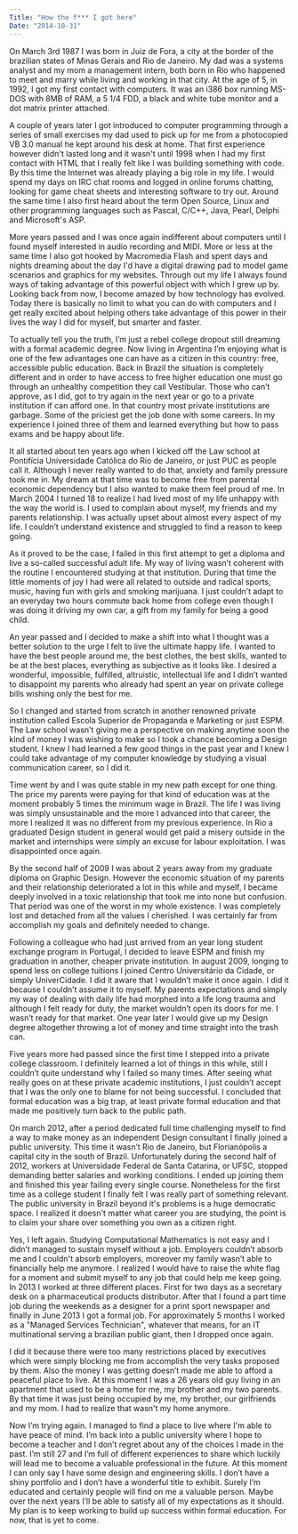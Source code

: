 ```yaml
---
Title: "How the f*** I got here"
Date: "2014-10-31"
---
```


On March 3rd 1987 I was born in Juiz de Fora, a city at the border of the brazilian states of Minas Gerais and Rio de Janeiro. My dad was a systems analyst and my mom a management intern, both born in Rio who happened to meet and marry while living and working in that city. At the age of 5, in 1992, I got my first contact with computers. It was an i386 box running MS-DOS with 8MB of RAM, a 5 1/4 FDD, a black and white tube monitor and a dot matrix printer attached.

A couple of years later I got introduced to computer programming through a series of small exercises my dad used to pick up for me from a photocopied VB 3.0 manual he kept around his desk at home. That first experience however didn't lasted long and it wasn't until 1998 when I had my first contact with HTML that I really felt like I was building something with code. By this time the Internet was already playing a big role in my life. I would spend my days on IRC chat rooms and logged in online forums chatting, looking for game cheat sheets and interesting software to try out. Around the same time I also first heard about the term Open Source, Linux and other programming languages such as Pascal, C/C++, Java, Pearl, Delphi and Microsoft's ASP.

More years passed and I was once again indifferent about computers until I found myself interested in audio recording and MIDI. More or less at the same time I also got hooked by Macromedia Flash and spent days and nights dreaming about the day I'd have a digital drawing pad to model game scenarios and graphics for my websites. Through out my life I always found ways of taking advantage of this powerful object with which I grew up by. Looking back from now, I become amazed by how technology has evolved. Today there is basically no limit to what you can do with computers and I get really excited about helping others take advantage of this power in their lives the way I did for myself, but smarter and faster.

To actually tell you the truth, I’m just a rebel college dropout still dreaming with a formal academic degree. Now living in Argentina I’m enjoying what is one of the few advantages one can have as a citizen in this country: free, accessible public education. Back in Brazil the situation is completely different and in order to have access to free higher education one must go through an unhealthy competition they call Vestibular. Those who can’t approve, as I did, got to try again in the next year or go to a private institution if can afford one. In that country most private institutions are garbage. Some of the priciest get the job done with some careers. In my experience I joined three of them and learned everything but how to pass exams and be happy about life.

It all started about ten years ago when I kicked off the Law school at Pontifícia Universidade Católica do Rio de Janeiro, or just PUC as people call it. Although I never really wanted to do that, anxiety and family pressure took me in. My dream at that time was to become free from parental economic dependency but I also wanted to make them feel proud of me. In March 2004 I turned 18 to realize I had lived most of my life unhappy with the way the world is. I used to complain about myself, my friends and my parents relationship. I was actually upset about almost every aspect of my life. I couldn’t understand existence and struggled to find a reason to keep going.

As it proved to be the case, I failed in this first attempt to get a diploma and live a so-called successful adult life. My way of living wasn’t coherent with the routine I encountered studying at that institution. During that time the little moments of joy I had were all related to outside and radical sports, music, having fun with girls and smoking marijuana. I just couldn’t adapt to an everyday two hours commute back home from college even though I was doing it driving my own car, a gift from my family for being a good child.

An year passed and I decided to make a shift into what I thought was a better solution to the urge I felt to live the ultimate happy life. I wanted to have the best people around me, the best clothes, the best skills, wanted to be at the best places, everything as subjective as it looks like. I desired a wonderful, impossible, fulfilled, altruistic, intellectual life and I didn’t wanted to disappoint my parents who already had spent an year on private college bills wishing only the best for me.

So I changed and started from scratch in another renowned private institution called Escola Superior de Propaganda e Marketing or just ESPM. The Law school wasn’t giving me a perspective on making anytime soon the kind of money I was wishing to make so I took a chance becoming a Design student. I knew I had learned a few good things in the past year and I knew I could take advantage of my computer knowledge by studying a visual communication career, so I did it.

Time went by and I was quite stable in my new path except for one thing. The price my parents were paying for that kind of education was at the moment probably 5 times the minimum wage in Brazil. The life I was living was simply unsustainable and the more I advanced into that career, the more I realized it was no different from my previous experience. In Rio a graduated Design student in general would get paid a misery outside in the market and internships were simply an excuse for labour exploitation. I was disappointed once again.

By the second half of 2009 I was about 2 years away from my graduate diploma on Graphic Design. However the economic situation of my parents and their relationship deteriorated a lot in this while and myself, I became deeply involved in a toxic relationship that took me into none but confusion. That period was one of the worst in my whole existence. I was completely lost and detached from all the values I cherished. I was certainly far from accomplish my goals and definitely needed to change.

Following a colleague who had just arrived from an year long student exchange program in Portugal, I decided to leave ESPM and finish my graduation in another, cheaper private institution. In august 2009, longing to spend less on college tuitions I joined Centro Universitário da Cidade, or simply UniverCidade. I did it aware that I wouldn’t make it once again. I did it because I couldn’t assume it to myself. My parents expectations and simply my way of dealing with daily life had morphed into a life long trauma and although I felt ready for duty, the market wouldn’t open its doors for me. I wasn’t ready for that market. One year later I would give up my Design degree altogether throwing a lot of money and time straight into the trash can.

Five years more had passed since the first time I stepped into a private college classroom. I definitely learned a lot of things in this while, still I couldn’t quite understand why I failed so many times. After seeing what really goes on at these private academic institutions, I just couldn’t accept that I was the only one to blame for not being successful. I concluded that formal education was a big trap, at least private formal education and that made me positively turn back to the public path.

On march 2012, after a period dedicated full time challenging myself to find a way to make money as an independent Design consultant I finally joined a public university. This time it wasn’t Rio de Janeiro, but Florianópolis a capital city in the south of Brazil. Unfortunately during the second half of 2012, workers at Universidade Federal de Santa Catarina, or UFSC, stopped demanding better salaries and working conditions. I ended up joining them and finished this year failing every single course. Nonetheless for the first time as a college student I finally felt I was really part of something relevant. The public university in Brazil beyond it's problems is a huge democratic space. I realized it doesn't matter what career you are studying, the point is to claim your share over something you own as a citizen right.

Yes, I left again. Studying Computational Mathematics is not easy and I didn’t managed to sustain myself without a job. Employers couldn’t absorb me and I couldn't absorb employers, moreover my family wasn’t able to financially help me anymore. I realized I would have to raise the white flag for a moment and submit myself to any job that could help me keep going. In 2013 I worked at three different places. First for two days as a secretary desk on a pharmaceutical products distributor. After that I found a part time job during the weekends as a designer for a print sport newspaper and finally in June 2013 I got a formal job. For approximately 5 months I worked as a "Managed Services Technician", whatever that means, for an IT multinational serving a brazilian public giant, then I dropped once again.

I did it because there were too many restrictions placed by executives which were simply blocking me from accomplish the very tasks proposed by them. Also the money I was getting doesn’t made me able to afford a peaceful place to live. At this moment I was a 26 years old guy living in an apartment that used to be a home for me, my brother and my two parents. By that time it was just being occupied by me, my brother, our girlfriends and my mom. I had to realize that wasn't my home anymore.

Now I’m trying again. I managed to find a place to live where I'm able to have peace of mind. I’m back into a public university where I hope to become a teacher and I don’t regret about any of the choices I made in the past. I’m still 27 and I’m full of different experiences to share which luckily will lead me to become a valuable professional in the future. At this moment I can only say I have some design and engineering skills. I don’t have a shiny portfolio and I don’t have a wonderful title to exhibit. Surely I’m educated and certainly people will find on me a valuable person. Maybe over the next years I’ll be able to satisfy all of my expectations as it should. My plan is to keep working to build up success within formal education. For now, that is yet to come.
